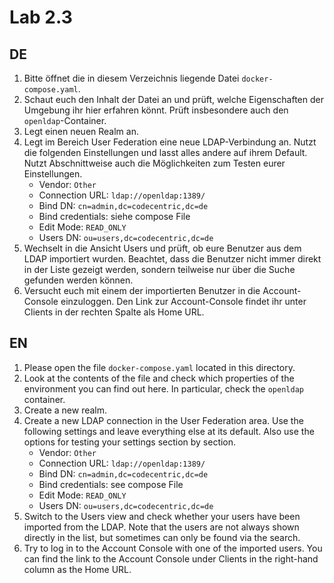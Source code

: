 # Lab 2.3

## DE

1) Bitte öffnet die in diesem Verzeichnis liegende Datei `docker-compose.yaml`.
2) Schaut euch den Inhalt der Datei an und prüft, welche Eigenschaften der Umgebung ihr hier erfahren könnt. Prüft insbesondere auch den `openldap`-Container.
3) Legt einen neuen Realm an.
4) Legt im Bereich User Federation eine neue LDAP-Verbindung an. Nutzt die folgenden Einstellungen und lasst alles andere auf ihrem Default. Nutzt Abschnittweise auch die Möglichkeiten zum Testen eurer Einstellungen.
   * Vendor: `Other`
   * Connection URL: `ldap://openldap:1389/`
   * Bind DN: `cn=admin,dc=codecentric,dc=de`
   * Bind credentials: siehe compose File
   * Edit Mode: `READ_ONLY`
   * Users DN: `ou=users,dc=codecentric,dc=de`
5) Wechselt in die Ansicht Users und prüft, ob eure Benutzer aus dem LDAP importiert wurden. Beachtet, dass die Benutzer nicht immer direkt in der Liste gezeigt werden, sondern teilweise nur über die Suche gefunden werden können.
6) Versucht euch mit einem der importierten Benutzer in die Account-Console einzuloggen. Den Link zur Account-Console findet ihr unter Clients in der rechten Spalte als Home URL.

## EN

1) Please open the file `docker-compose.yaml` located in this directory.
2) Look at the contents of the file and check which properties of the environment you can find out here. In particular, check the `openldap` container.
3) Create a new realm.
4) Create a new LDAP connection in the User Federation area. Use the following settings and leave everything else at its default. Also use the options for testing your settings section by section.
   * Vendor: `Other`
   * Connection URL: `ldap://openldap:1389/`
   * Bind DN: `cn=admin,dc=codecentric,dc=de`
   * Bind credentials: see compose File
   * Edit Mode: `READ_ONLY`
   * Users DN: `ou=users,dc=codecentric,dc=de`
5) Switch to the Users view and check whether your users have been imported from the LDAP. Note that the users are not always shown directly in the list, but sometimes can only be found via the search.
6) Try to log in to the Account Console with one of the imported users. You can find the link to the Account Console under Clients in the right-hand column as the Home URL.